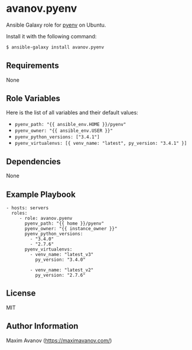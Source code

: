 avanov.pyenv
============

Ansible Galaxy role for [pyenv](https://github.com/yyuu/pyenv) on Ubuntu.

Install it with the following command:

```bash
$ ansible-galaxy install avanov.pyenv
```

Requirements
------------

None

Role Variables
--------------

Here is the list of all variables and their default values:

* ``pyenv_path: "{{ ansible_env.HOME }}/pyenv"``
* ``pyenv_owner: "{{ ansible_env.USER }}"``
* ``pyenv_python_versions: ["3.4.1"]``
* ``pyenv_virtualenvs: [{ venv_name: "latest", py_version: "3.4.1" }]``


Dependencies
------------

None

Example Playbook
-------------------------

    - hosts: servers
      roles:
         - role: avanov.pyenv
           pyenv_path: "{{ home }}/pyenv"
           pyenv_owner: "{{ instance_owner }}"
           pyenv_python_versions:
             - "3.4.0"
             - "2.7.6"
           pyenv_virtualenvs:
             - venv_name: "latest_v3"
               py_version: "3.4.0"
               
             - venv_name: "latest_v2"
               py_version: "2.7.6"

License
-------

MIT

Author Information
------------------

Maxim Avanov (https://maximavanov.com/)
